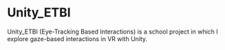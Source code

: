 # Unity_ETBI
Unity_ETBI (Eye-Tracking Based Interactions) is a school project in which I explore gaze-based interactions in VR with Unity.
